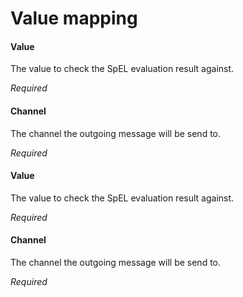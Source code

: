 # Value mapping
#### Value
The value to check the SpEL evaluation result against.

<i>Required</i>

#### Channel
The channel the outgoing message will be send to.

<i>Required</i>

#### Value
The value to check the SpEL evaluation result against.

<i>Required</i>

#### Channel
The channel the outgoing message will be send to.

<i>Required</i>

